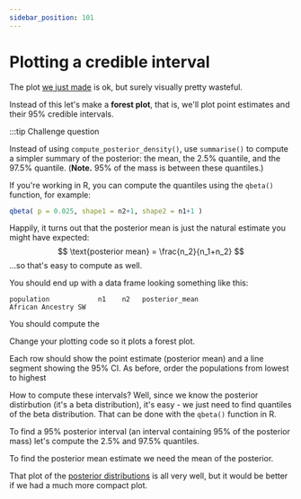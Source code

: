 ```yaml
---
sidebar_position: 101
---
```


# Plotting a credible interval

The plot [we just made](./allele_frequencies.md) is ok, but surely visually pretty wasteful.

Instead of this let's make a **forest plot**, that is, we'll plot point estimates and their 95% credible intervals.

:::tip Challenge question

Instead of using `compute_posterior_density()`, use `summarise()` to compute a simpler summary of the posterior:
the mean, the 2.5% quantile, and the 97.5% quantile.  (**Note.** 95% of the mass is between these quantiles.)

If you're working in R, you can compute the quantiles using the `qbeta()` function, for example:
```r
qbeta( p = 0.025, shape1 = n2+1, shape2 = n1+1 )
```

Happily, it turns out that the posterior mean is just the natural estimate you might have expected:
$$
\text{posterior mean} = \frac{n_2}{n_1+n_2}
$$
...so that's easy to compute as well.  

You should end up with a data frame looking something like this:
```
population            n1    n2   posterior_mean   
African Ancestry SW  
```

You should compute the 

Change your plotting code so it plots a forest plot.

Each row should show the point estimate (posterior mean) and a line segment showing the 95% CI.
As before, order the populations from lowest to highest 

How to compute these intervals?  Well, since we know the posterior distirbution (it's a beta distribution), it's easy - we just need to find quantiles of the beta distribution.  That can be done with the `qbeta()` function in R.

To find a 95% posterior interval (an interval containing 95% of the posterior mass) let's compute the 2.5% and 97.5% quantiles.

To find the posterior mean estimate we need the mean of the posterior.


That plot of the [posterior distributions](./allele_frequencies.md) is all very well, but it would be better if we had a
much more compact plot.  
